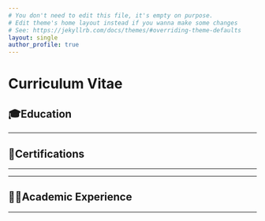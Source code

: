 ```yaml
---
# You don't need to edit this file, it's empty on purpose.
# Edit theme's home layout instead if you wanna make some changes
# See: https://jekyllrb.com/docs/themes/#overriding-theme-defaults
layout: single
author_profile: true
---
```


# Curriculum Vitae


## 🎓Education 
---


## 📜Certifications
---

---

## 👩‍🏫Academic Experience
---


